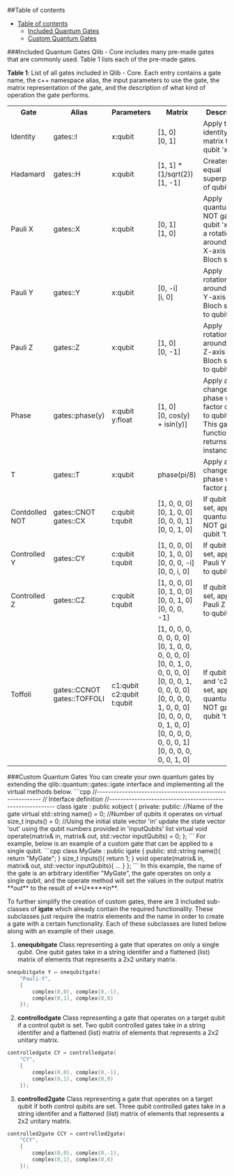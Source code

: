 ##Table of contents
<!-- TOC -->

- [Table of contents](#table-of-contents)
    - [Included Quantum Gates](#included-quantum-gates)
    - [Custom Quantum Gates](#custom-quantum-gates)

<!-- /TOC -->

###Included Quantum Gates
Qlib - Core includes many pre-made gates that are commonly used. Table 1 lists each of the pre-made gates.

**Table 1**: List of all gates included in Qlib - Core. Each entry contains a gate name, the c++ namespace alias, the input parameters to use the gate, the matrix representation of the gate, and the description of what kind of operation the gate performs.
<table>
    <tr>
        <th>Gate</th>
        <th>Alias</th>
        <th>Parameters</th>
        <th>Matrix</th>
        <th>Description</th>
    </tr>
    <tr>
        <td>Identity</td>
        <td>gates::I</td>
        <td>x:qubit</td>
        <td>[1, 0]<br>[0, 1]</td>
        <td>Apply the identity matrix to qubit 'x'</td>
    </tr>
    <tr>
        <td>Hadamard</td>
        <td>gates::H</td>
        <td>x:qubit</td>
        <td>[1, 1] * (1/sqrt(2))<br>[1, -1]</td>
        <td>Creates an equal superposition of qubit 'x'</td>
    </tr>
    <tr>
        <td>Pauli X</td>
        <td>gates::X</td>
        <td>x:qubit</td>
        <td>[0, 1]<br>[1, 0]</td>
        <td>Apply quantum NOT gate to qubit 'x', also a rotation around the X-axis of the Bloch sphere</td>
    </tr>
    <tr>
        <td>Pauli Y</td>
        <td>gates::Y</td>
        <td>x:qubit</td>
        <td>[0, -i]<br>[i,  0]</td>
        <td>Apply rotation around the Y-axis of the Bloch sphere to qubit 'x'</td>
    </tr>
    <tr>
        <td>Pauli Z </td>
        <td>gates::Z</td>
        <td>x:qubit</td>
        <td>[1,  0]<br>[0, -1]</td>
        <td>Apply rotation around the Z-axis of the Bloch sphere to qubit 'x'</td>
    </tr>
    <tr>
        <td>Phase</td>
        <td>gates::phase(y)</td>
        <td>x:qubit<br> y:float</td>
        <td> [1, 0]<br>[0, cos(y) + isin(y)]</td>
        <td>Apply a change in phase with a factor of 'y' to qubit 'x'. This gate is a function that returns gate instances.</td>
    </tr>
    <tr>
        <td>T</td>
        <td>gates::T</td>
        <td>x:qubit</td>
        <td>phase(pi/8)</td>
        <td>Apply a change in phase with factor pi/8</td>
    </tr>
    <tr>
        <td>Contdolled NOT</td>
        <td>gates::CNOT<br> gates::CX</td>
        <td>c:qubit<br> t:qubit</td>
        <td>[1, 0, 0, 0]<br>[0, 1, 0, 0]<br>[0, 0, 0, 1]<br>[0, 0, 1, 0]</td>
        <td>If qubit 'c' is set, apply quantum NOT gate to qubit 't'</td>
    </tr>
    <tr>
        <td>Controlled Y </td>
        <td>gates::CY</td>
        <td>c:qubit<br> t:qubit</td>
        <td>[1, 0, 0, 0]<br>[0, 1, 0, 0]<br>[0, 0, 0, -i]<br>[0, 0, i, 0]</td>
        <td>If qubit 'c' is set, apply Pauli Y gate to qubit 't'</td>
    </tr>
    <tr>
        <td>Controlled Z</td>
        <td>gates::CZ</td>
        <td>c:qubit<br> t:qubit</td>
        <td>[1, 0, 0, 0]<br>[0, 1, 0, 0]<br>[0, 0, 1, 0]<br>[0, 0, 0, -1]</td>
        <td>If qubit 'c' is set, apply Pauli Z gate to qubit 't'</td>
    </tr>
    <tr>
        <td>Toffoli</td>
        <td>gates::CCNOT<br> gates::TOFFOLI </td>
        <td>c1:qubit<br> c2:qubit<br> t:qubit</td>
        <td>[1, 0, 0, 0, 0, 0, 0, 0]<br>[0, 1, 0, 0, 0, 0, 0, 0]<br>[0, 0, 1, 0, 0, 0, 0, 0]<br>[0, 0, 0, 1, 0, 0, 0, 0]<br>[0, 0, 0, 0, 1, 0, 0, 0]<br>[0, 0, 0, 0, 0, 1, 0, 0]<br>[0, 0, 0, 0, 0, 0, 0, 1]<br>[0, 0, 0, 0, 0, 0, 1, 0]</td>
        <td>If qubit 'c1' and 'c2' are set, apply quantum NOT gate to qubit 't'</td>
    </tr>
</table>
###Custom Quantum Gates
You can create your own quantum gates by extending the qlib::quantum::gates::igate interface and implementing all the virtual methods below.
```cpp
//----------------------------------------------------------
// Interface definition
//----------------------------------------------------------
class igate : public xobject {
    private:
    public:
        //Name of the gate
        virtual std::string name() = 0;
        //Number of qubits it operates on
        virtual size_t inputs() = 0;
        //Using the initial state vector 'in' update the state vector 'out' using the qubit numbers provided in 'inputQubits' list
        virtual void operate(matrix& in, matrix& out, std::vector<ulong> inputQubits) = 0;
};
```
For example, below is an example of a custom gate that can be applied to a single qubit.
```cpp
class MyGate : public igate {
    public:
        std::string name(){
            return "MyGate";
        }
        size_t inputs(){
            return 1;
        }
        void operate(matrix& in, matrix& out, std::vector<ulong> inputQubits){
            ...
        }
};
```
In this example, the name of the gate is an arbitrary identifier "MyGate", the gate operates on only a single qubit, and the operate method will set the values in the output matrix **out** to the result of **U*****in**. 

To further simplify the creation of custom gates, there are 3 included sub-classes of **igate** which already contain the required functionality. These subclasses just require the matrix elements and the name in order to create a gate with a certain functionality. Each of these subclasses are listed below along with an example of their usage.
1) **onequbitgate**
Class representing a gate that operates on only a single qubit. One qubit gates take in a string identifer and a flattened (list) matrix of elements that represents a 2x2 unitary matrix.
```cpp
onequbitgate Y = onequbitgate(
    "Pauli-Y", 
    {
        complex(0,0), complex(0,-1),
        complex(0,1), complex(0,0)
    });
```
2) **controlledgate**
Class representing a gate that operates on a target qubit if a control qubit is set. Two qubit controlled gates take in a string identifer and a flattened (list) matrix of elements that represents a 2x2 unitary matrix.
```cpp
controlledgate CY = controlledgate(
    "CY", 
    {
        complex(0,0), complex(0,-1),
        complex(0,1), complex(0,0)
    });
```
3) **controlled2gate**
Class representing a gate that operates on a target qubit if both control qubits are set. Three qubit controlled gates take in a string identifer and a flattened (list) matrix of elements that represents a 2x2 unitary matrix.
```cpp
controlled2gate CCY = controlled2gate(
    "CCY", 
    {
        complex(0,0), complex(0,-1),
        complex(0,1), complex(0,0)
    });
```